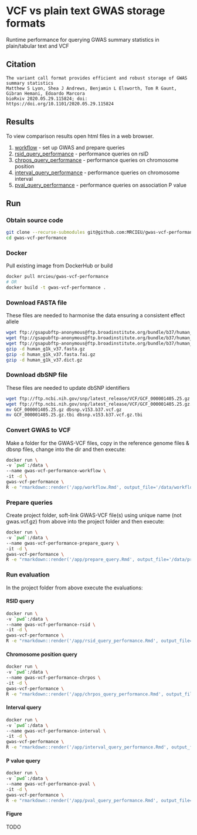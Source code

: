 # VCF vs plain text GWAS storage formats

Runtime performance for querying GWAS summary statistics in plain/tabular text and VCF

## Citation

```
The variant call format provides efficient and robust storage of GWAS summary statistics
Matthew S Lyon, Shea J Andrews, Benjamin L Elsworth, Tom R Gaunt, Gibran Hemani, Edoardo Marcora
bioRxiv 2020.05.29.115824; doi: https://doi.org/10.1101/2020.05.29.115824
```

## Results

To view comparison results open html files in a web browser.

1. [workflow](https://mrcieu.github.io/gwas-vcf-performance/workflow.html) - set up GWAS and prepare queries
2. [rsid_query_performance](https://mrcieu.github.io/gwas-vcf-performance/rsid_query_performance.html) - performance queries on rsID
3. [chrpos_query_performance](https://mrcieu.github.io/gwas-vcf-performance/chrpos_query_performance.html) - performance queries on chromosome position
4. [interval_query_performance](https://mrcieu.github.io/gwas-vcf-performance/interval_query_performance.html) - performance queries on chromosome interval
5. [pval_query_performance](https://mrcieu.github.io/gwas-vcf-performance/pval_query_performance.html) - performance queries on association P value

## Run

### Obtain source code

```sh
git clone --recurse-submodules git@github.com:MRCIEU/gwas-vcf-performance.git
cd gwas-vcf-performance
```

### Docker

Pull existing image from DockerHub or build

```sh
docker pull mrcieu/gwas-vcf-performance
# OR
docker build -t gwas-vcf-performance .
```

### Download FASTA file

These files are needed to harmonise the data ensuring a consistent effect allele

```sh
wget ftp://gsapubftp-anonymous@ftp.broadinstitute.org/bundle/b37/human_g1k_v37.fasta.gz
wget ftp://gsapubftp-anonymous@ftp.broadinstitute.org/bundle/b37/human_g1k_v37.fasta.fai.gz
wget ftp://gsapubftp-anonymous@ftp.broadinstitute.org/bundle/b37/human_g1k_v37.dict.gz
gzip -d human_g1k_v37.fasta.gz
gzip -d human_g1k_v37.fasta.fai.gz
gzip -d human_g1k_v37.dict.gz
```

### Download dbSNP file

These files are needed to update dbSNP identifiers

```sh
wget ftp://ftp.ncbi.nih.gov/snp/latest_release/VCF/GCF_000001405.25.gz
wget ftp://ftp.ncbi.nih.gov/snp/latest_release/VCF/GCF_000001405.25.gz.tbi
mv GCF_000001405.25.gz dbsnp.v153.b37.vcf.gz
mv GCF_000001405.25.gz.tbi dbsnp.v153.b37.vcf.gz.tbi
```

### Convert GWAS to VCF

Make a folder for the GWAS-VCF files, copy in the reference genome files & dbsnp files, change into the dir and then execute:

```sh
docker run \
-v `pwd`:/data \
--name gwas-vcf-performance-workflow \
-it -d \
gwas-vcf-performance \
R -e "rmarkdown::render('/app/workflow.Rmd', output_file='/data/workflow.html', params = list(ukbb_id = 21001))"
```

### Prepare queries

Create project folder, soft-link GWAS-VCF file(s) using unique name (not gwas.vcf.gz) from above into the project folder and then execute:

```sh
docker run \
-v `pwd`:/data \
--name gwas-vcf-performance-prepare_query \
-it -d \
gwas-vcf-performance \
R -e "rmarkdown::render('/app/prepare_query.Rmd', output_file='/data/prepare_query.html', params = list(n_sim = 100, n_variants = 10000000))"
```

### Run evaluation

In the project folder from above execute the evaluations:

#### RSID query

```sh
docker run \
-v `pwd`:/data \
--name gwas-vcf-performance-rsid \
-it -d \
gwas-vcf-performance \
R -e "rmarkdown::render('/app/rsid_query_performance.Rmd', output_file='/data/rsid_query_performance.html', params = list(n_sim = 100))"
```

#### Chromosome position query

```sh
docker run \
-v `pwd`:/data \
--name gwas-vcf-performance-chrpos \
-it -d \
gwas-vcf-performance \
R -e "rmarkdown::render('/app/chrpos_query_performance.Rmd', output_file='/data/chrpos_query_performance.html', params = list(n_sim = 100))"
```

#### Interval query

```sh
docker run \
-v `pwd`:/data \
--name gwas-vcf-performance-interval \
-it -d \
gwas-vcf-performance \
R -e "rmarkdown::render('/app/interval_query_performance.Rmd', output_file='/data/interval_query_performance.html', params = list(n_sim = 100))"
```

#### P value query

```sh
docker run \
-v `pwd`:/data \
--name gwas-vcf-performance-pval \
-it -d \
gwas-vcf-performance \
R -e "rmarkdown::render('/app/pval_query_performance.Rmd', output_file='/data/pval_query_performance.html', params = list(n_sim = 100))"
```

#### Figure

TODO
